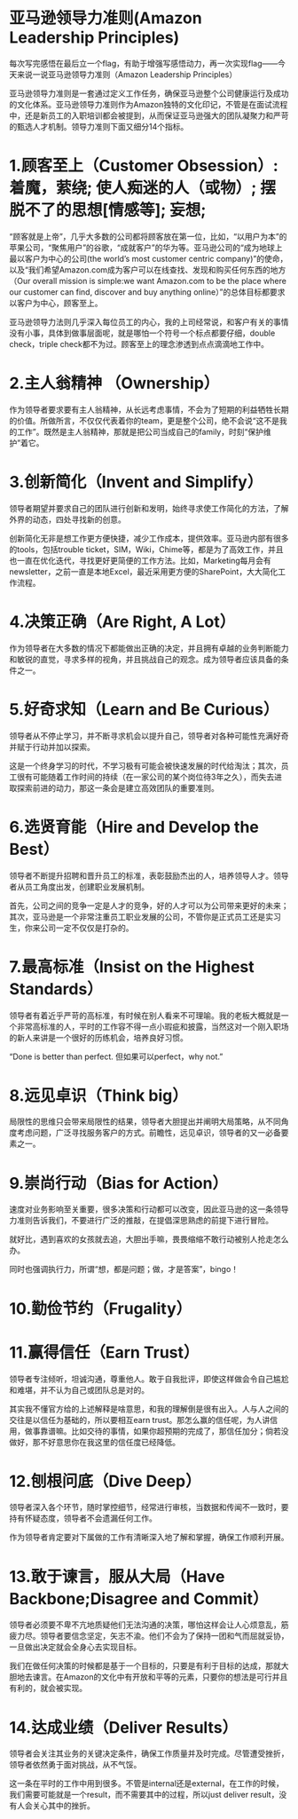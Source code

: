 #                  亚马逊领导力准则(Amazon Leadership Principles)

每次写完感悟在最后立一个flag，有助于增强写感悟动力，再一次实现flag——今天来说一说亚马逊领导力准则（Amazon Leadership Principles）


亚马逊领导力准则是一套通过定义工作任务，确保亚马逊整个公司健康运行及成功的文化体系。亚马逊领导力准则作为Amazon独特的文化印记，不管是在面试流程中，还是新员工的入职培训都会被提到，从而保证亚马逊强大的团队凝聚力和严苛的甄选人才机制。领导力准则下面又细分14个指标。


# 1.顾客至上（Customer Obsession）:着魔，萦绕; 使人痴迷的人（或物）; 摆脱不了的思想[情感等]; 妄想;

“顾客就是上帝”，几乎大多数的公司都将顾客放在第一位，比如，“以用户为本”的苹果公司，“聚焦用户”的谷歌，“成就客户”的华为等。亚马逊公司的“成为地球上最以客户为中心的公司(the world’s most customer centric company)”的使命，以及“我们希望Amazon.com成为客户可以在线查找、发现和购买任何东西的地方（Our overall mission is simple:we want Amazon.com to be the place where our customer can find, discover and buy anything online）”的总体目标都要求以客户为中心，顾客至上。

亚马逊领导力法则几乎深入每位员工的内心，我的上司经常说，和客户有关的事情没有小事，具体到做事层面呢，就是哪怕一个符号一个标点都要仔细，double check，triple check都不为过。顾客至上的理念渗透到点点滴滴地工作中。

# 2.主人翁精神 （Ownership）

作为领导者要求要有主人翁精神，从长远考虑事情，不会为了短期的利益牺牲长期的价值。所做所言，不仅仅代表着你的team，更是整个公司，绝不会说“这不是我的工作”。既然是主人翁精神，那就是把公司当成自己的family，时刻“保护维护”着它。

# 3.创新简化（Invent and Simplify）

领导者期望并要求自己的团队进行创新和发明，始终寻求使工作简化的方法，了解外界的动态，四处寻找新的创意。

创新简化无非是想工作更方便快捷，减少工作成本，提供效率。亚马逊内部有很多的tools，包括trouble ticket，SIM，Wiki，Chime等，都是为了高效工作，并且也一直在优化迭代，寻找更好更简便的工作方法。比如，Marketing每月会有newsletter，之前一直是本地Excel，最近采用更方便的SharePoint，大大简化工作流程。

# 4.决策正确（Are Right, A Lot）

作为领导者在大多数的情况下都能做出正确的决定，并且拥有卓越的业务判断能力和敏锐的直觉，寻求多样的视角，并且挑战自己的观念。成为领导者应该具备的条件之一。

# 5.好奇求知（Learn and Be Curious）

领导者从不停止学习，并不断寻求机会以提升自己，领导者对各种可能性充满好奇并赋于行动并加以探索。

这是一个终身学习的时代，不学习极有可能会被快速发展的时代给淘汰；其次，员工很有可能随着工作时间的持续（在一家公司的某个岗位待3年之久），而失去进取探索前进的动力，那这一条会是建立高效团队的重要准则。

# 6.选贤育能（Hire and Develop the Best）

领导者不断提升招聘和晋升员工的标准，表彰鼓励杰出的人，培养领导人才。领导者从员工角度出发，创建职业发展机制。

首先，公司之间的竞争一定是人才的竞争，好的人才可以为公司带来更好的未来；其次，亚马逊是一个非常注重员工职业发展的公司，不管你是正式员工还是实习生，你来公司一定不仅仅是打杂的。

# 7.最高标准（Insist on the Highest Standards）

领导者有着近乎严苛的高标准，有时候在别人看来不可理喻。我的老板大概就是一个非常高标准的人，平时的工作容不得一点小瑕疵和披露，当然这对一个刚入职场的新人来讲是一个很好的历练机会，培养良好习惯。

“Done is better than perfect. 但如果可以perfect，why not.”

# 8.远见卓识（Think big）

局限性的思维只会带来局限性的结果，领导者大胆提出并阐明大局策略，从不同角度考虑问题，广泛寻找服务客户的方式。前瞻性，远见卓识，领导者的又一必备要素之一。

# 9.崇尚行动（Bias for Action）

速度对业务影响至关重要，很多决策和行动都可以改变，因此亚马逊的这一条领导力准则告诉我们，不要进行广泛的推敲，在提倡深思熟虑的前提下进行冒险。

就好比，遇到喜欢的女孩就去追，大胆出手嘛，畏畏缩缩不敢行动被别人抢走怎么办。

同时也强调执行力，所谓“想，都是问题；做，才是答案”，bingo！

# 10.勤俭节约（Frugality）


# 11.赢得信任（Earn Trust）

领导者专注倾听，坦诚沟通，尊重他人。敢于自我批评，即使这样做会令自己尴尬和难堪，并不认为自己或团队总是对的。

其实我不懂官方给的上述解释是啥意思，和我的理解倒是很有出入。人与人之间的交往是以信任为基础的，所以要相互earn trust。那怎么赢的信任呢，为人讲信用，做事靠谱嘛。比如交待的事情，如果你超预期的完成了，那信任加分；倘若没做好，那不好意思你在我这里的信任度已经降低。

# 12.刨根问底（Dive Deep）

领导者深入各个环节，随时掌控细节，经常进行审核，当数据和传闻不一致时，要持有怀疑态度，领导者不会遗漏任何工作。

作为领导者肯定要对下属做的工作有清晰深入地了解和掌握，确保工作顺利开展。

# 13.敢于谏言，服从大局（Have Backbone;Disagree and Commit）

领导者必须要不卑不亢地质疑他们无法沟通的决策，哪怕这样会让人心烦意乱，筋疲力尽。领导者要信念坚定，矢志不渝。他们不会为了保持一团和气而屈就妥协，一旦做出决定就会全身心去实现目标。

我们在做任何决策的时候都是基于一个目标的，只要是有利于目标的达成，那就大胆地去谏言。在Amazon的文化中有开放和平等的元素，只要你的想法是可行并且有利的，就会被实现。

# 14.达成业绩（Deliver Results）

领导者会关注其业务的关键决定条件，确保工作质量并及时完成。尽管遭受挫折，领导者依然勇于面对挑战，从不气馁。

这一条在平时的工作中用到很多。不管是internal还是external，在工作的时候，我们需要可能就是一个result，而不需要其中的过程，所以just deliver result，没有人会关心其中的挫折。

